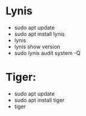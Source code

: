 # Lynis
- sudo apt update
- sudo apt install lynis
- lynis
- lynis show version
- sudo lynis audit system -Q

# Tiger:
- sudo apt update
- sudo apt install tiger
- tiger
